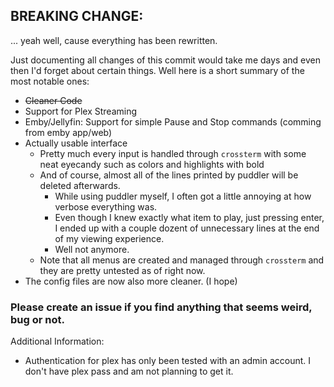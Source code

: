 ## **BREAKING CHANGE:**

... yeah well, cause everything has been rewritten.

Just documenting all changes of this commit would take me days and even then I'd forget about certain things.
Well here is a short summary of the most notable ones:

* ~~Cleaner Code~~
* Support for Plex Streaming
* Emby/Jellyfin: Support for simple Pause and Stop commands (comming from emby app/web)
* Actually usable interface
  * Pretty much every input is handled through `crossterm` with some neat eyecandy such as colors and highlights with bold
  * And of course, almost all of the lines printed by puddler will be deleted afterwards.
    * While using puddler myself, I often got a little annoying at how verbose everything was.
    * Even though I knew exactly what item to play, just pressing enter, I ended up with a couple dozent of unnecessary lines at the end of my viewing experience.
    * Well not anymore.
  * Note that all menus are created and managed through `crossterm` and they are pretty untested as of right now.
* The config files are now also more cleaner. (I hope)

### **Please create an issue if you find anything that seems weird, bug or not.**

Additional Information:
* Authentication for plex has only been tested with an admin account. I don't have plex pass and am not planning to get it.
